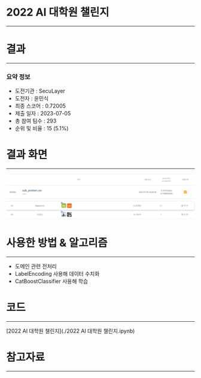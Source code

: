 # 2022 AI 대학원 챌린지
-----------------------------------
# 결과
-----------------------------------
### 요약 정보
  * 도전기관 : SecuLayer
  * 도전자 : 윤민식
  * 최종 스코어 : 0.72005
  * 제출 일자 : 2023-07-05
  * 총 참여 팀수 : 293
  * 순위 및 비율 : 15 (5.1%)
# 결과 화면
-----------------------------------
![score](./img/score.PNG)
![rank](./img/rank.PNG)
# 사용한 방법 & 알고리즘
----------------------------------
  * 도메인 관련 전처리
  * LabelEncoding 사용해 데이터 수치화
  * CatBoostClassifier 사용해 학습
# 코드
----------------------------------
[2022 AI 대학원 챌린지](./2022 AI 대학원 챌린지.ipynb)
# 참고자료
----------------------------------
